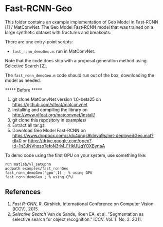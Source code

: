 # Fast-RCNN-Geo

This folder contains an example implementation of Geo Model in Fast-RCNN [1] / MatConvNet.
The Geo Model Fast-RCNN model that was trained on a large synthetic dataset with fractures and breakouts.

There are one entry-point scripts:

* `fast_rcnn_demoGeo.m`: run in MatConvNet.


Note that the code does ship with a proposal generation method using Selective
Search [2].

The `fast_rcnn_demoGeo.m` code should run out of the box, downloading the
model as needed.

***** Before ***** 

1. git clone MatConvNet version 1.0-beta25 on https://github.com/vlfeat/matconvnet
2. Installing and compiling the library on http://www.vlfeat.org/matconvnet/install/
3. git clone this repository in examples/ 
4. Extract all tar.gz
5. Download Geo Model Fast-RCNN on https://www.dropbox.com/s/dc4xnqs9ldnva9s/net-deployedGeo.mat?dl=0 or https://drive.google.com/open?id=1n3JNVhosoTefoN3rM_FHkUUqYOXBynaA

To demo code using the first GPU on your system, use
something like:

    run matlab/vl_setupnn
    addpath examples/fast_rcnnGeo
    fast_rcnn_demoGeo('gpu',1) ; % using GPU
    fast_rcnn_demoGeo ; % using CPU

## References

1.  *Fast R-CNN*, R. Girshick, International Conference on Computer
    Vision (ICCV), 2015.
2.  *Selective Search* Van de Sande, Koen EA, et al. "Segmentation 
    as selective search for object recognition." ICCV. Vol. 1. No. 2. 2011.
